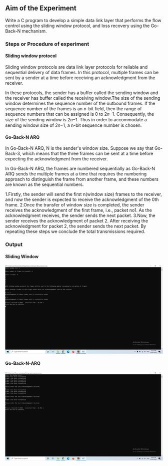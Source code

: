 ## Aim of the Experiment
Write a C program to develop a simple data link layer that performs the flow control using the sliding window protocol,
and loss recovery using the Go-Back-N mechanism.

### Steps or Procedure of experiment

#### Sliding window protocol
Sliding window protocols are data link layer protocols for reliable and sequential delivery of data frames. In this protocol, multiple frames can be sent by a sender at a time before receiving an acknowledgment from the receiver.

In these protocols, the sender has a buffer called the sending window and the receiver has buffer called the receiving window.The size of the sending window determines the sequence number of the outbound frames. If the sequence number of the frames is an n-bit field, then the range of sequence numbers that can be assigned is 0 to 2𝑛−1. Consequently, the size of the sending window is 2𝑛−1. Thus in order to accommodate a sending window size of 2𝑛−1, a n-bit sequence number is chosen.
  
#### Go-Back-N ARQ
In Go-Back-N ARQ, N is the sender's window size. Suppose we say that Go-Back-3, which means that the three frames can be sent at a time before expecting the acknowledgment from the receiver.

In Go-Back-N ARQ, the frames are numbered sequentially as Go-Back-N ARQ sends the multiple frames at a time that requires the numbering approach to distinguish the frame from another frame, and these numbers are known as the sequential numbers.

1.Firstly, the sender will send the first n(window size) frames to the receiver, and now the sender is expected to receive the acknowledgment of the 0th frame.
2.Once the transfer of window size is completed, the sender receives the acknowledgment of the first frame, i.e., packet no1. As the acknowledgment receives, the sender sends the next packet.
3.Now, the sender receives the acknowledgment of packet 2. After receiving the acknowledgment for packet 2, the sender sends the next packet.
By repeating these steps we  conclude  the total  transmissions  required.

### Output
 
 #### Sliding Window

![output](slidingwindowProtocol.png)

 #### Go-Back-N-ARQ

![output](go_back_n_protocol.png)

